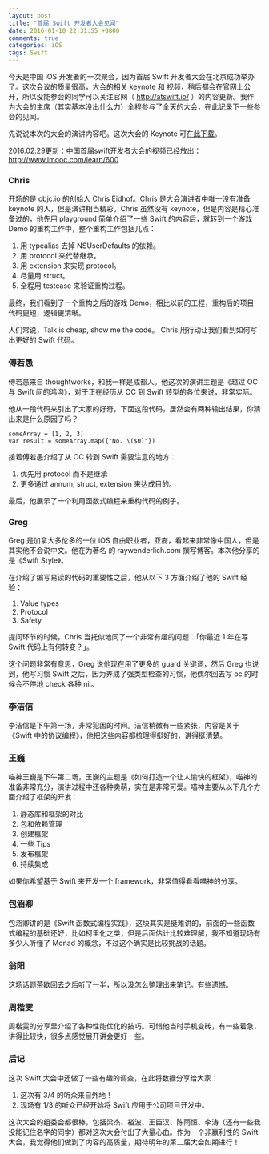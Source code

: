 ```yaml
---
layout: post
title: "首届 Swift 开发者大会见闻"
date: 2016-01-10 22:31:55 +0800
comments: true
categories: iOS
tags: Swift
---
```


今天是中国 iOS 开发者的一次聚会，因为首届 Swift 开发者大会在北京成功举办了。这次会议的质量很高，大会的相关 keynote 和 视频，稍后都会在官网上公开，所以没能参会的同学可以关注官网（ <http://atswift.io/> ）的内容更新。我作为大会的主席（其实基本没出什么力）全程参与了全天的大会，在此记录下一些参会的见闻。

先说说本次的大会的演讲内容吧。这次大会的 Keynote 可[在此下载](https://github.com/atConf/atswift-2016-resources)。

2016.02.29更新：中国首届swift开发者大会的视频已经放出：<http://www.imooc.com/learn/600>

### Chris 

开场的是 objc.io 的创始人 Chris Eidhof。Chris 是大会演讲者中唯一没有准备 keynote 的人，但是演讲相当精彩。Chris 虽然没有 keynote，但是内容是精心准备过的，他先用 playground 简单介绍了一些 Swift 的内容后，就转到一个游戏 Demo 的重构工作中，整个重构工作包括几点：

 1. 用 typealias 去掉 NSUserDefaults 的依赖。
 1. 用 protocol 来代替继承。
 1. 用 extension 来实现 protocol。
 1. 尽量用 struct。 
 1. 全程用 testcase 来验证重构过程。

最终，我们看到了一个重构之后的游戏 Demo，相比以前的工程，重构后的项目代码更短，逻辑更清晰。

人们常说，Talk is cheap, show me the code。 Chris 用行动让我们看到如何写出更好的 Swift 代码。

### 傅若愚

傅若愚来自 thoughtworks，和我一样是成都人。他这次的演讲主题是《越过 OC 与 Swift 间的鸿沟》，对于正在经历从 OC 到 Swift 转型的各位来说，非常实际。

他从一段代码来引出了大家的好奇，下面这段代码，居然会有两种输出结果，你猜出来是什么原因了吗？

```
someArray = [1, 2, 3]
var result = someArray.map({"No. \($0)"})
```

接着傅若愚介绍了从 OC 转到 Swift 需要注意的地方：

 1. 优先用 protocol 而不是继承
 1. 更多通过 annum, struct, extension 来达成目的。

最后，他展示了一个利用函数式编程来重构代码的例子。


### Greg

Greg 是加拿大多伦多的一位 iOS 自由职业者，亚裔，看起来非常像中国人，但是其实他不会说中文。他在为著名 的 raywenderlich.com 撰写博客。本次他分享的是《Swift Style》。

在介绍了编写易读的代码的重要性之后，他从以下 3 方面介绍了他的 Swift 经验：

 1. Value types
 1. Protocol
 1. Safety

提问环节的时候，Chris 当托似地问了一个非常有趣的问题：「你最近 1 年在写 Swift 代码上有何转变？」。

这个问题非常有意思，Greg 说他现在用了更多的 guard 关键词，然后 Greg 也说到，他写习惯 Swift 之后，因为养成了强类型检查的习惯，他偶尔回去写 oc 的时候会不停地 check 各种 nil。


### 李洁信

李洁信是下午第一场，非常犯困的时间。洁信稍微有一些紧张，内容是关于《Swift 中的协议编程》，他把这些内容都梳理得挺好的，讲得挺清楚。

### 王巍

喵神王巍是下午第二场，王巍的主题是《如何打造一个让人愉快的框架》，喵神的准备非常充分，演讲过程中还各种卖萌，实在是非常可爱。喵神主要从以下几个方面介绍了框架的开发：

 1. 静态库和框架的对比
 1. 包和依赖管理
 1. 创建框架
 1. 一些 Tips
 1. 发布框架
 1. 持续集成

如果你希望基于 Swift 来开发一个 framework，非常值得看看喵神的分享。


### 包涵卿

包涵卿讲的是《Swift 函数式编程实践》，这块其实是挺难讲的，前面的一些函数式编程的基础还好，比如柯里化之类，但是后面估计比较难理解，我不知道现场有多少人听懂了 Monad 的概念，不过这个确实是比较挑战的话题。

### 翁阳

这场话题茶歇回去之后听了一半，所以没怎么整理出来笔记。有些遗憾。

### 周楷雯

周楷雯的分享里介绍了各种性能优化的技巧。可惜他当时手机变砖，有一些着急，讲得比较快，很多点感觉展开讲会更好一些。

### 后记

这次 Swift 大会中还做了一些有趣的调查，在此将数据分享给大家：

 1. 这次有 3/4 的听众来自外地！
 1. 现场有 1/3 的听众已经开始将 Swift 应用于公司项目开发中。

这次大会的组委会都很棒，包括梁杰、裕波、王臣汉、陈雨恒、李涛（还有一些我没能记住名字的同学）都对这次大会付出了大量心血。作为一个非赢利性的 Swift 大会，我觉得他们做到了内容的高质量，期待明年的第二届大会如期进行！

